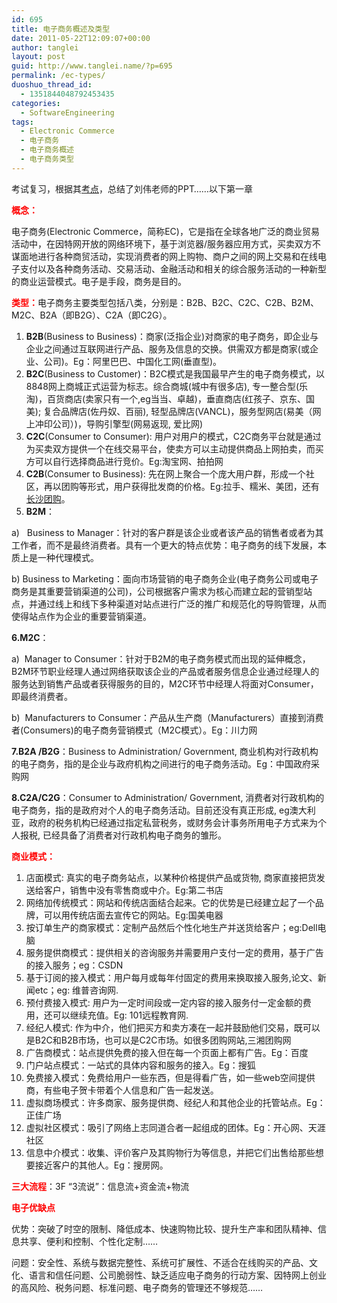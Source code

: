 ```yaml
---
id: 695
title: 电子商务概述及类型
date: 2011-05-22T12:09:07+00:00
author: tanglei
layout: post
guid: http://www.tanglei.name/?p=695
permalink: /ec-types/
duoshuo_thread_id:
  - 1351844048792453435
categories:
  - SoftwareEngineering
tags:
  - Electronic Commerce
  - 电子商务
  - 电子商务概述
  - 电子商务类型
---
```

考试复习，根据其<a href="http://www.tanglei.name/electronic-commerce-exam/" target="_blank">考点</a>，总结了刘伟老师的PPT……以下第一章

<span style="color: #ff0000;"><strong>概念：</strong></span>

电子商务(Electronic Commerce，简称EC)，它是指在全球各地广泛的商业贸易活动中，在因特网开放的网络环境下，基于浏览器/服务器应用方式，买卖双方不谋面地进行各种商贸活动，实现消费者的网上购物、商户之间的网上交易和在线电子支付以及各种商务活动、交易活动、金融活动和相关的综合服务活动的一种新型的商业运营模式。电子是手段，商务是目的。

<span style="color: #ff0000;"><strong>类型：</strong></span>电子商务主要类型包括八类，分别是：B2B、B2C、C2C、C2B、B2M、M2C、B2A（即B2G）、C2A（即C2G）。

  1. **B2B**(Business to Business)：商家(泛指企业)对商家的电子商务，即企业与企业之间通过互联网进行产品、服务及信息的交换。供需双方都是商家(或企业、公司)。Eg：阿里巴巴、中国化工网(垂直型)。
  2. **B2C**(Business to Customer)：B2C模式是我国最早产生的电子商务模式，以8848网上商城正式运营为标志。综合商城(城中有很多店), 专一整合型(乐淘)，百货商店(卖家只有一个,eg当当、卓越)，垂直商店(红孩子、京东、国美); 复合品牌店(佐丹奴、百丽), 轻型品牌店(VANCL)，服务型网店(易美（网上冲印公司）)，导购引擎型(网易返现, 爱比网)
  3. **C2C**(Consumer to Consumer): 用户对用户的模式，C2C商务平台就是通过为买卖双方提供一个在线交易平台，使卖方可以主动提供商品上网拍卖，而买方可以自行选择商品进行竞价。Eg:淘宝网、拍拍网
  4. **C2B**(Consumer to Business): 先在网上聚合一个庞大用户群，形成一个社区，再以团购等形式，用户获得批发商的价格。Eg:拉手、糯米、美团，还有<a title="长沙团购" href="http://www.dataotuan.com/changsha" target="_blank">长沙团购</a>。
  5. **B2M**：

a)   Business to Manager：针对的客户群是该企业或者该产品的销售者或者为其工作者，而不是最终消费者。具有一个更大的特点优势：电子商务的线下发展，本质上是一种代理模式。

b) Business to Marketing：面向市场营销的电子商务企业(电子商务公司或电子商务是其重要营销渠道的公司)，公司根据客户需求为核心而建立起的营销型站点，并通过线上和线下多种渠道对站点进行广泛的推广和规范化的导购管理，从而使得站点作为企业的重要营销渠道。

 **6.M2C**：

a)  Manager to Consumer：针对于B2M的电子商务模式而出现的延伸概念，B2M环节职业经理人通过网络获取该企业的产品或者服务信息企业通过经理人的服务达到销售产品或者获得服务的目的，M2C环节中经理人将面对Consumer，即最终消费者。

b)  Manufacturers to Consumer：产品从生产商（Manufacturers）直接到消费者(Consumers)的电子商务营销模式（M2C模式）。Eg：川力网

 **7.B2A /B2G**：Business to Administration/ Government, 商业机构对行政机构的电子商务，指的是企业与政府机构之间进行的电子商务活动。Eg：中国政府采购网

 **8.C2A/C2G**：Consumer to Administration/ Government, 消费者对行政机构的电子商务，指的是政府对个人的电子商务活动。目前还没有真正形成, eg澳大利亚，政府的税务机构已经通过指定私营税务，或财务会计事务所用电子方式来为个人报税, 已经具备了消费者对行政机构电子商务的雏形。

<span style="color: #ff0000;"><strong>商业模式：</strong></span>

  1. 店面模式: 真实的电子商务站点，以某种价格提供产品或货物, 商家直接把货发送给客户，销售中没有零售商或中介。Eg:第二书店
  2. 网络加传统模式：网站和传统店面结合起来。它的优势是已经建立起了一个品牌，可以用传统店面去宣传它的网站。Eg:国美电器
  3. 按订单生产的商家模式：定制产品然后个性化地生产并送货给客户；eg:Dell电脑
  4. 服务提供商模式：提供相关的咨询服务并需要用户支付一定的费用，基于广告的接入服务；eg：CSDN
  5. 基于订阅的接入模式：用户每月或每年付固定的费用来换取接入服务,论文、新闻etc；eg: 维普咨询网.
  6. 预付费接入模式: 用户为一定时间段或一定内容的接入服务付一定金额的费用，还可以继续充值。Eg: 101远程教育网.
  7. 经纪人模式: 作为中介，他们把买方和卖方凑在一起并鼓励他们交易，既可以是B2C和B2B市场，也可以是C2C市场。如很多团购网站,三湘团购网
  8. 广告商模式：站点提供免费的接入但在每一个页面上都有广告。Eg：百度
  9. 门户站点模式：一站式的具体内容和服务的接入。Eg：搜狐
 10. 免费接入模式：免费给用户一些东西，但是得看广告，如一些web空间提供商，有些电子贺卡带着个人信息和广告一起发送。
 11. 虚拟商场模式：许多商家、服务提供商、经纪人和其他企业的托管站点。Eg：正佳广场
 12. 虚拟社区模式：吸引了网络上志同道合者一起组成的团体。Eg：开心网、天涯社区
 13. 信息中介模式：收集、评价客户及其购物行为等信息，并把它们出售给那些想要接近客户的其他人。Eg：搜房网。

<span style="color: #ff0000;"><strong>三大流程</strong></span>：3F “3流说”：信息流+资金流+物流

<span style="color: #ff0000;"><strong>电子优缺点</strong></span>

优势：突破了时空的限制、降低成本、快速购物比较、提升生产率和团队精神、信息共享、便利和控制、个性化定制……

问题：安全性、系统与数据完整性、系统可扩展性、不适合在线购买的产品、文化、语言和信任问题、公司脆弱性、缺乏适应电子商务的行动方案、因特网上创业的高风险、税务问题、标准问题、电子商务的管理还不够规范……